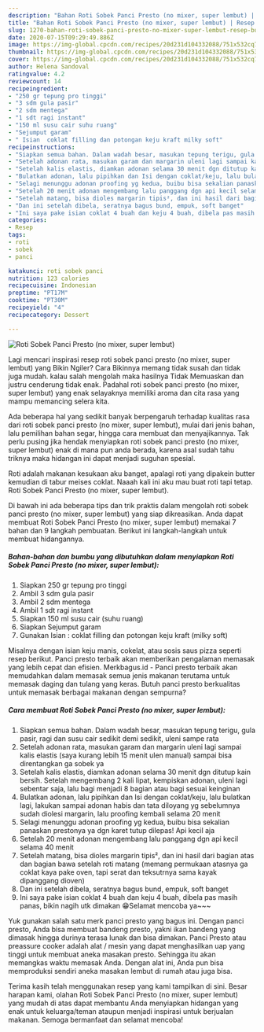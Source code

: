 ```yaml
---
description: "Bahan Roti Sobek Panci Presto (no mixer, super lembut) | Resep Bumbu Roti Sobek Panci Presto (no mixer, super lembut) Yang Lezat Sekali"
title: "Bahan Roti Sobek Panci Presto (no mixer, super lembut) | Resep Bumbu Roti Sobek Panci Presto (no mixer, super lembut) Yang Lezat Sekali"
slug: 1270-bahan-roti-sobek-panci-presto-no-mixer-super-lembut-resep-bumbu-roti-sobek-panci-presto-no-mixer-super-lembut-yang-lezat-sekali
date: 2020-07-15T09:29:49.886Z
image: https://img-global.cpcdn.com/recipes/20d231d104332088/751x532cq70/roti-sobek-panci-presto-no-mixer-super-lembut-foto-resep-utama.jpg
thumbnail: https://img-global.cpcdn.com/recipes/20d231d104332088/751x532cq70/roti-sobek-panci-presto-no-mixer-super-lembut-foto-resep-utama.jpg
cover: https://img-global.cpcdn.com/recipes/20d231d104332088/751x532cq70/roti-sobek-panci-presto-no-mixer-super-lembut-foto-resep-utama.jpg
author: Helena Sandoval
ratingvalue: 4.2
reviewcount: 14
recipeingredient:
- "250 gr tepung pro tinggi"
- "3 sdm gula pasir"
- "2 sdm mentega"
- "1 sdt ragi instant"
- "150 ml susu cair suhu ruang"
- "Sejumput garam"
- " Isian  coklat filling dan potongan keju kraft milky soft"
recipeinstructions:
- "Siapkan semua bahan. Dalam wadah besar, masukan tepung terigu, gula pasir, ragi dan susu cair sedikit demi sedikit, uleni sampe rata"
- "Setelah adonan rata, masukan garam dan margarin uleni lagi sampai kalis elastis (saya kurang lebih 15 menit ulen manual) sampai bisa direntangkan ga sobek ya"
- "Setelah kalis elastis, diamkan adonan selama 30 menit dgn ditutup kain bersih. Setelah mengembang 2 kali lipat, kempiskan adonan, uleni lagi sebentar saja, lalu bagi menjadi 8 bagian atau bagi sesuai keinginan"
- "Bulatkan adonan, lalu pipihkan dan Isi dengan coklat/keju, lalu bulatkan lagi, lakukan sampai adonan habis dan tata diloyang yg sebelumnya sudah diolesi margarin, lalu proofing kembali selama 20 menit"
- "Selagi menunggu adonan proofing yg kedua, buibu bisa sekalian panaskan prestonya ya dgn karet tutup dilepas! Api kecil aja"
- "Setelah 20 menit adonan mengembang lalu panggang dgn api kecil selama 40 menit"
- "Setelah matang, bisa dioles margarin tipis², dan ini hasil dari bagian atas dan bagian bawa setelah roti matang (memang permukaan atasnya ga coklat kaya pake oven, tapi serat dan teksutrnya sama kayak dipanggang dioven)"
- "Dan ini setelah dibela, seratnya bagus bund, empuk, soft banget"
- "Ini saya pake isian coklat 4 buah dan keju 4 buah, dibela pas masih panas, bikin nagih utk dimakan 😁Selamat mencoba ya~~~"
categories:
- Resep
tags:
- roti
- sobek
- panci

katakunci: roti sobek panci 
nutrition: 123 calories
recipecuisine: Indonesian
preptime: "PT17M"
cooktime: "PT30M"
recipeyield: "4"
recipecategory: Dessert

---
```



![Roti Sobek Panci Presto (no mixer, super lembut)](https://img-global.cpcdn.com/recipes/20d231d104332088/751x532cq70/roti-sobek-panci-presto-no-mixer-super-lembut-foto-resep-utama.jpg)

Lagi mencari inspirasi resep roti sobek panci presto (no mixer, super lembut) yang Bikin Ngiler? Cara Bikinnya memang tidak susah dan tidak juga mudah. kalau salah mengolah maka hasilnya Tidak Memuaskan dan justru cenderung tidak enak. Padahal roti sobek panci presto (no mixer, super lembut) yang enak selayaknya memiliki aroma dan cita rasa yang mampu memancing selera kita.

Ada beberapa hal yang sedikit banyak berpengaruh terhadap kualitas rasa dari roti sobek panci presto (no mixer, super lembut), mulai dari jenis bahan, lalu pemilihan bahan segar, hingga cara membuat dan menyajikannya. Tak perlu pusing jika hendak menyiapkan roti sobek panci presto (no mixer, super lembut) enak di mana pun anda berada, karena asal sudah tahu triknya maka hidangan ini dapat menjadi suguhan spesial.

Roti adalah makanan kesukaan aku banget, apalagi roti yang dipakein butter kemudian di tabur meises coklat. Naaah kali ini aku mau buat roti tapi tetap. Roti Sobek Panci Presto (no mixer, super lembut).


Di bawah ini ada beberapa tips dan trik praktis dalam mengolah roti sobek panci presto (no mixer, super lembut) yang siap dikreasikan. Anda dapat membuat Roti Sobek Panci Presto (no mixer, super lembut) memakai 7 bahan dan 9 langkah pembuatan. Berikut ini langkah-langkah untuk membuat hidangannya.

<!--inarticleads1-->

##### Bahan-bahan dan bumbu yang dibutuhkan dalam menyiapkan Roti Sobek Panci Presto (no mixer, super lembut):

1. Siapkan 250 gr tepung pro tinggi
1. Ambil 3 sdm gula pasir
1. Ambil 2 sdm mentega
1. Ambil 1 sdt ragi instant
1. Siapkan 150 ml susu cair (suhu ruang)
1. Siapkan Sejumput garam
1. Gunakan  Isian : coklat filling dan potongan keju kraft (milky soft)


Misalnya dengan isian keju manis, cokelat, atau sosis saus pizza seperti resep berikut. Panci presto terbaik akan memberikan pengalaman memasak yang lebih cepat dan efisien. Merkbagus.id - Panci presto terbaik akan memudahkan dalam memasak semua jenis makanan terutama untuk memasak daging dan tulang yang keras. Butuh panci presto berkualitas untuk memasak berbagai makanan dengan sempurna? 

<!--inarticleads2-->

##### Cara membuat Roti Sobek Panci Presto (no mixer, super lembut):

1. Siapkan semua bahan. Dalam wadah besar, masukan tepung terigu, gula pasir, ragi dan susu cair sedikit demi sedikit, uleni sampe rata
1. Setelah adonan rata, masukan garam dan margarin uleni lagi sampai kalis elastis (saya kurang lebih 15 menit ulen manual) sampai bisa direntangkan ga sobek ya
1. Setelah kalis elastis, diamkan adonan selama 30 menit dgn ditutup kain bersih. Setelah mengembang 2 kali lipat, kempiskan adonan, uleni lagi sebentar saja, lalu bagi menjadi 8 bagian atau bagi sesuai keinginan
1. Bulatkan adonan, lalu pipihkan dan Isi dengan coklat/keju, lalu bulatkan lagi, lakukan sampai adonan habis dan tata diloyang yg sebelumnya sudah diolesi margarin, lalu proofing kembali selama 20 menit
1. Selagi menunggu adonan proofing yg kedua, buibu bisa sekalian panaskan prestonya ya dgn karet tutup dilepas! Api kecil aja
1. Setelah 20 menit adonan mengembang lalu panggang dgn api kecil selama 40 menit
1. Setelah matang, bisa dioles margarin tipis², dan ini hasil dari bagian atas dan bagian bawa setelah roti matang (memang permukaan atasnya ga coklat kaya pake oven, tapi serat dan teksutrnya sama kayak dipanggang dioven)
1. Dan ini setelah dibela, seratnya bagus bund, empuk, soft banget
1. Ini saya pake isian coklat 4 buah dan keju 4 buah, dibela pas masih panas, bikin nagih utk dimakan 😁Selamat mencoba ya~~~


Yuk gunakan salah satu merk panci presto yang bagus ini. Dengan panci presto, Anda bisa membuat bandeng presto, yakni ikan bandeng yang dimasak hingga durinya terasa lunak dan bisa dimakan. Panci Presto atau preassure cooker adalah alat / mesin yang dapat menghasilkan uap yang tinggi untuk membuat aneka masakan presto. Sehingga itu akan memangkas waktu memasak Anda. Dengan alat ini, Anda pun bisa memproduksi sendiri aneka masakan lembut di rumah atau juga bisa. 

Terima kasih telah menggunakan resep yang kami tampilkan di sini. Besar harapan kami, olahan Roti Sobek Panci Presto (no mixer, super lembut) yang mudah di atas dapat membantu Anda menyiapkan hidangan yang enak untuk keluarga/teman ataupun menjadi inspirasi untuk berjualan makanan. Semoga bermanfaat dan selamat mencoba!
